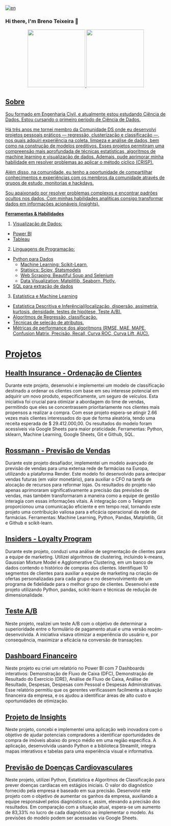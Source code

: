 [![en](https://img.shields.io/badge/lang-en-red.svg)](https://github.com/BrenoTeixeira/BrenoTeixeira/blob/main/README.pt.md)

### Hi there, I'm Breno Teixeira 👋
<div align="center">
<a href="https://github.com/BrenoTeixeira">
<img height="180em" src="https://github-readme-stats.vercel.app/api?username=BrenoTeixeira&show_icons=true&theme=gruvbox"
/>
<img  height="180em"                                   
src="https://github-readme-stats.vercel.app/api/top-langs/?username=BrenoTeixeira&theme=gruvbox&layout=compact"
/>                      
</div>

## Sobre
Sou formado em Engenharia Civil, e atualmente estou estudando Ciência de Dados. Estou cursando o primeiro período de Ciência de Dados.

Há três anos me tornei membro da Comunidade DS onde eu desenvolvi projetos pessoais práticos — regressão, clusterização e classificação —, nos quais adquiri experiência na coleta, limpeza e análise de dados, bem como na construção de modelos preditivos. Esses projetos permitiram uma compreensão mais aprofundada de técnicas estatísticas, algoritmos de machine learning e visualização de dados. Ademais, pude aprimorar minha habilidade em resolver problemas ao aplicar o método cíclico (CRISP). 

Além disso, na comunidade, eu tenho a oportunidade de compartilhar conhecimentos e experiências com os membros da comunidade através de grupos de estudo, monitorias e hackdays.

Sou apaixonado por resolver problemas complexos e encontrar padrões ocultos nos dados. Com minhas habilidades analíticas consigo transformar dados em informações acionáveis (insights).


**Ferramentas & Habilidades**

1. Visualização de Dados:
  - Power BI
  - Tableau
    
2. Linguagens de Programação:
  - Python para Dados
    - Machine Learning: Scikit-Learn,
    - Statisics: Scipy, Statsmodels
    - Web Scraping: Beautiful Soup and Selenium
    - Data Visualization: Matplitlib, Seaborn, Plotly.
  - SQL para extração de dados
    
3. Estatística e Machine Learning
  - Estatística Descritiva e Inferêncial(localização, dispersão, assimetria, kurtosis, densidade, testes de hipótese, Teste A/B).
  - Algoritmos de Regressão, classificação.
  - Técnicas de seleção de atributos.
  - Métricas de performance dos algoritmons (RMSE, MAE, MAPE, Confusion Matrix, Precisão, Recall, Curva ROC, Curva Lift, AUC).


# Projetos

## [Health Insurance - Ordenação de Clientes](https://github.com/BrenoTeixeira/health_insurance_ranking)

Durante este projeto, desenvolvi e implementei um modelo de classificação destinado a ordenar os clientes com base em seu interesse potencial em adquirir um novo produto, especificamente, um seguro de veículos. Esta iniciativa foi crucial para otimizar a abordagem do time de vendas, permitindo que eles se concentrassem prioritariamente nos clientes mais propensos a realizar a compra. Com esse projeto espera-se atingir 2.66 vezes mais clientes interessados do que de forma aleatória, tendo uma receita esperada de $ 29.412.000,00. Os resultados do modelo foram acessíveis via Google Sheets para maior praticidade. Ferramentas: Python, sklearn, Machine Learning, Google Sheets, Git e Github, SQL.

## [Rossmann - Previsão de Vendas](https://github.com/BrenoTeixeira/rossman-sales-prediction-project)

Durante este projeto desafiador, implementei um modelo avançado de previsão de vendas para uma extensa rede de farmácias na Europa, utilizando a plataforma Render. Este modelo foi desenvolvido para antecipar vendas futuras (em valor monetário), para auxiliar o CFO na tarefa de alocação de recursos para reformar lojas. Os resultados do projeto não apenas aprimoraram significativamente a precisão das previsões de vendas, mas também transformaram a maneira como a equipe de gestão interagia com essas informações vitais. A integração com o Telegram proporcionou uma comunicação eficiente e em tempo real, tornando este projeto uma contribuição valiosa para a eficácia operacional da rede de farmácias. Ferramentas: Machine Learning, Python, Pandas, Matplotlib, Git e Github e scikit-learn. 

## [Insiders - Loyalty Program](https://github.com/BrenoTeixeira/insider_fidelity_program)

Durante este projeto, conduzi uma análise de segmentação de clientes para a equipe de marketing. Utilizei algoritmos de clustering, incluindo k-means, Gaussian Mixture Model e Agglomerative Clustering, em um banco de dados contendo o histórico de compras dos clientes. Identifiquei 10 segmentos de clientes para auxiliar a equipe de marketing na criação de ofertas personalizadas para cada grupo e no desenvolvimento de um programa de fidelidade para o melhor grupo de clientes. Desenvolvi este projeto utilizando Python, pandas, scikit-learn e técnicas de redução de dimensionalidade.

## [Teste A/B](https://github.com/BrenoTeixeira/test_AB_eletronic_house)

Neste projeto, realizei um teste A/B com o objetivo de determinar a superioridade entre o formulário de pagamento atual e uma versão recém-desenvolvida. A iniciativa visava otimizar a experiência do usuário e, por consequência, maximizar a eficácia na conversão de transações. 

## [Dashboard Financeiro](https://brenoteixeira.github.io/porfolio/financial-report)

Neste projeto eu criei um relatório no Power BI com 7 Dashboards interativos: Demonstração de Fluxo de Caixa (DFC), Demonstração de Resultado do Exercício (DRE), Análise de Fluxo de Caixa, Análise de Resultado, Despesas, Despesas com Pessoal e Despesas Administrativas. Esse relatório permitiu que os gerentes verificassem facilmente a situação financeira da empresa, e os ajudou a identificar áreas de alto custo e oportunidades de otimização.

## [Projeto de Insights](https://github.com/BrenoTeixeira/house-rocket-insights-project)

Neste projeto, concebi e implementei uma aplicação web inovadora com o objetivo de ajudar potenciais compradores a identificar oportunidades de compra de imóveis abaixo do preço médio em uma região específica. A aplicação, desenvolvida usando Python e a biblioteca Streamlit, integra mapas interativos e tabelas para uma experiência visual e informativa.

## [Previsão de Doenças Cardiovasculares](https://github.com/BrenoTeixeira/cardio_catch_disease)

Neste projeto, utilizei Python, Estatística e Algoritmos de Classificação para prever doenças cardíacas em estágios iniciais. O valor do diagnóstico fornecido pela empresa é baseado em sua precisão. Desenvolvi este projeto com o objetivo de aumentar os ganhos da empresa, auxiliando a equipe responsável pelos diagnósticos e, assim, elevando a precisão dos resultados. Em comparação com a situação atual, espera-se um aumento de 83,33% no lucro de cada diagnóstico ao implementar o modelo. As previsões do modelo podem ser acessadas via Google Sheets.



<!--
**BrenoTeixeira/BrenoTeixeira** is a ✨ _special_ ✨ repository because its `README.md` (this file) appears on your GitHub profile.

Here are some ideas to get you started:

- 🔭 I’m currently working on ...
- 🌱 I’m currently learning ...
- 👯 I’m looking to collaborate on ...
- 🤔 I’m looking for help with ...
- 💬 Ask me about ...
- 📫 How to reach me: ...
- 😄 Pronouns: ...
- ⚡ Fun fact: ...
-->

